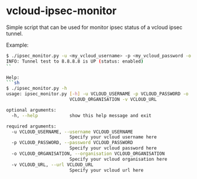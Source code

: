 # vcloud-ipsec-monitor
Simple script that can be used for monitor ipsec status of a vcloud ipsec tunnel.

Example:
```sh
$ ./ipsec_monitor.py -u <my_vcloud_username> -p <my_vcloud_password -o <my_vcloud_organisation> -v <my_vcloud_url>
INFO: Tunnel test to 8.8.8.8 is UP (status: enabled)
``

Help:
```sh
$ ./ipsec_monitor.py -h
usage: ipsec_monitor.py [-h] -u VCLOUD_USERNAME -p VCLOUD_PASSWORD -o
                        VCLOUD_ORGANISATION -v VCLOUD_URL

optional arguments:
  -h, --help            show this help message and exit

required arguments:
  -u VCLOUD_USERNAME, --username VCLOUD_USERNAME
                        Specify your vcloud username here
  -p VCLOUD_PASSWORD, --password VCLOUD_PASSWORD
                        Specify your vcloud password here
  -o VCLOUD_ORGANISATION, --organisation VCLOUD_ORGANISATION
                        Specify your vcloud organisation here
  -v VCLOUD_URL, --url VCLOUD_URL
                        Specify your vcloud url here
```

